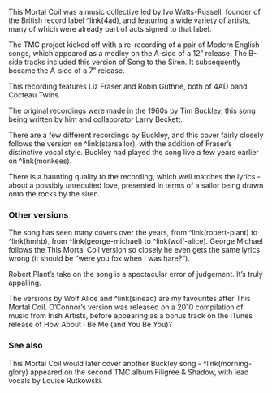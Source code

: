 This Mortal Coil was a music collective led by Ivo Watts-Russell, founder of the British record label ^link(4ad), and featuring a wide variety of artists, many of which were already part of acts signed to that label.

The TMC project kicked off with a re-recording of a pair of Modern English songs, which appeared as a medley on the A-side of a 12” release. The B-side tracks included this version of Song to the Siren. It subsequently became the A-side of a 7” release.

This recording features Liz Fraser and Robin Guthrie, both of 4AD band Cocteau Twins.

The original recordings were made in the 1960s by Tim Buckley, this song being written by him and collaborator Larry Beckett.

There are a few different recordings by Buckley, and this cover fairly closely follows the version on ^link(starsailor), with the addition of Fraser’s distinctive vocal style. Buckley had played the song live a few years earlier on ^link(monkees).

There is a haunting quality to the recording, which well matches the lyrics - about a possibly unrequited love, presented in terms of a sailor being drawn onto the rocks by the siren.

### Other versions

The song has seen many covers over the years, from ^link(robert-plant) to ^link(hmhb), from ^link(george-michael) to ^link(wolf-alice). George Michael follows the This Mortal Coil version so closely he even gets the same lyrics wrong (it should be “were you fox when I was hare?”).

Robert Plant’s take on the song is a spectacular error of judgement. It’s truly appalling.

The versions by Wolf Alice and ^link(sinead) are my favourites after This Mortal Coil. O’Connor’s version was released on a 2010 compilation of music from Irish Artists, before appearing as a bonus track on the iTunes release of How About I Be Me (and You Be You)?

### See also

This Mortal Coil would later cover another Buckley song - ^link(morning-glory) appeared on the second TMC album Filigree & Shadow, with lead vocals by Louise Rutkowski.
